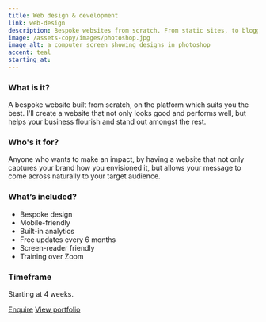 ```yaml
---
title: Web design & development
link: web-design
description: Bespoke websites from scratch. From static sites, to blogging and e-commerce platforms.
image: /assets-copy/images/photoshop.jpg
image_alt: a computer screen showing designs in photoshop
accent: teal
starting_at:
---
```

### What is it? 

A bespoke website built from scratch, on the platform which suits you the best. I'll create a website that not only looks good and performs well, but helps your business flourish and stand out amongst the rest.

### Who's it for?

Anyone who wants to make an impact, by having a website that not only captures your brand how you envisioned it, but allows your message to come across naturally to your target audience.
 
### What’s included?

- Bespoke design
- Mobile-friendly
- Built-in analytics
- Free updates every 6 months
- Screen-reader friendly
- Training over Zoom

### Timeframe

Starting at 4 weeks.

<a href="#contact-form" class="btn btn--secondary">Enquire</a>
<a href="/portfolio" class="btn btn--secondary">View portfolio</a>